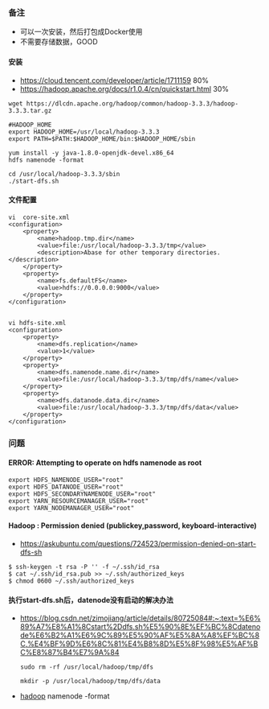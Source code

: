 
### 备注
* 可以一次安装，然后打包成Docker使用
* 不需要存储数据，GOOD


#### 安装
* https://cloud.tencent.com/developer/article/1711159 80%
* https://hadoop.apache.org/docs/r1.0.4/cn/quickstart.html 30%



```
wget https://dlcdn.apache.org/hadoop/common/hadoop-3.3.3/hadoop-3.3.3.tar.gz

#HADOOP_HOME
export HADOOP_HOME=/usr/local/hadoop-3.3.3
export PATH=$PATH:$HADOOP_HOME/bin:$HADOOP_HOME/sbin

```

```
yum install -y java-1.8.0-openjdk-devel.x86_64
hdfs namenode -format
```

```
cd /usr/local/hadoop-3.3.3/sbin
./start-dfs.sh
```

#### 文件配置
```shell
vi  core-site.xml
<configuration>
    <property>
        <name>hadoop.tmp.dir</name>
        <value>file:/usr/local/hadoop-3.3.3/tmp</value>
        <description>Abase for other temporary directories.</description>
    </property>
    <property>
        <name>fs.defaultFS</name>
        <value>hdfs://0.0.0.0:9000</value>
    </property>
</configuration>


vi hdfs-site.xml
<configuration>
    <property>
        <name>dfs.replication</name>
        <value>1</value>
    </property>
    <property>
        <name>dfs.namenode.name.dir</name>
        <value>file:/usr/local/hadoop-3.3.3/tmp/dfs/name</value>
    </property>
    <property>
        <name>dfs.datanode.data.dir</name>
        <value>file:/usr/local/hadoop-3.3.3/tmp/dfs/data</value>
    </property>
</configuration>
```




### 问题
#### ERROR: Attempting to operate on hdfs namenode as root
```
export HDFS_NAMENODE_USER="root"
export HDFS_DATANODE_USER="root"
export HDFS_SECONDARYNAMENODE_USER="root"
export YARN_RESOURCEMANAGER_USER="root"
export YARN_NODEMANAGER_USER="root"
```

#### Hadoop : Permission denied (publickey,password, keyboard-interactive)
* https://askubuntu.com/questions/724523/permission-denied-on-start-dfs-sh
```
$ ssh-keygen -t rsa -P '' -f ~/.ssh/id_rsa
$ cat ~/.ssh/id_rsa.pub >> ~/.ssh/authorized_keys
$ chmod 0600 ~/.ssh/authorized_keys
```



#### 执行start-dfs.sh后，datenode没有启动的解决办法

* https://blog.csdn.net/zimojiang/article/details/80725084#:~:text=%E6%89%A7%E8%A1%8Cstart%2Ddfs.sh%E5%90%8E%EF%BC%8Cdatenode%E6%B2%A1%E6%9C%89%E5%90%AF%E5%8A%A8%EF%BC%8C,%E4%BF%9D%E6%8C%81%E4%B8%8D%E5%8F%98%E5%AF%BC%E8%87%B4%E7%9A%84

  ```
  sudo rm -rf /usr/local/hadoop/tmp/dfs
  
  mkdir -p /usr/local/hadoop/tmp/dfs/data
  
  ```

* [hadoop](https://so.csdn.net/so/search?q=hadoop&spm=1001.2101.3001.7020) namenode -format





